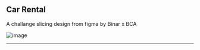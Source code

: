 ## Car Rental
A challange slicing design from figma by Binar x BCA

![image](https://github.com/mizzcode/car-rental/assets/101040281/46960296-1f5d-4c69-8227-7ee6af93ce56)
<hr>
